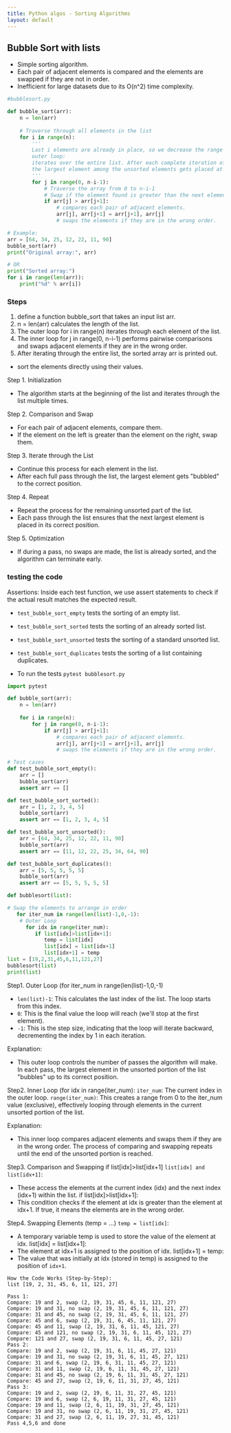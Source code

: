```yaml
---
title: Python algos - Sorting Algorithms
layout: default
---
```


## Bubble Sort with lists

* Simple sorting algorithm.
* Each pair of adjacent elements is compared and the elements are swapped if they are not in order.
* Inefficient for large datasets due to its O(n^2) time complexity.

```python
#bubblesort.py

def bubble_sort(arr):
    n = len(arr)
    
    # Traverse through all elements in the list
    for i in range(n):
        ''' 
        Last i elements are already in place, so we decrease the range
        outer loop:
        iterates over the entire list. After each complete iteration of the outer loop, 
        the largest element among the unsorted elements gets placed at the correct position.
        '''
        for j in range(0, n-i-1):
            # Traverse the array from 0 to n-i-1
            # Swap if the element found is greater than the next element
            if arr[j] > arr[j+1]:
                # compares each pair of adjacent elements.
                arr[j], arr[j+1] = arr[j+1], arr[j]
                # swaps the elements if they are in the wrong order.

# Example:
arr = [64, 34, 25, 12, 22, 11, 90]
bubble_sort(arr)
print("Original array:", arr)

# OR
print("Sorted array:")
for i in range(len(arr)):
    print("%d" % arr[i])
```

### Steps
1. define a function bubble_sort that takes an input list arr.
2. n = len(arr) calculates the length of the list.
3. The outer loop for i in range(n) iterates through each element of the list.
4. The inner loop for j in range(0, n-i-1) performs pairwise comparisons and swaps adjacent elements if they are in the wrong order.
5. After iterating through the entire list, the sorted array arr is printed out.

- sort the elements directly using their values.

Step 1. Initialization
* The algorithm starts at the beginning of the list and iterates through the list multiple times.

Step 2. Comparison and Swap
* For each pair of adjacent elements, compare them.
* If the element on the left is greater than the element on the right, swap them.

Step 3. Iterate through the List
* Continue this process for each element in the list.
* After each full pass through the list, the largest element gets "bubbled" to the correct position.

Step 4. Repeat
* Repeat the process for the remaining unsorted part of the list.
* Each pass through the list ensures that the next largest element is placed in its correct position.

Step 5. Optimization
* If during a pass, no swaps are made, the list is already sorted, and the algorithm can terminate early.

### testing the code 
Assertions: Inside each test function, we use assert statements to check if the actual result matches the expected result.

* `test_bubble_sort_empty` tests the sorting of an empty list.
* `test_bubble_sort_sorted` tests the sorting of an already sorted list.
* `test_bubble_sort_unsorted` tests the sorting of a standard unsorted list.
* `test_bubble_sort_duplicates` tests the sorting of a list containing duplicates.

* To run the tests `pytest bubblesort.py`

```python
import pytest

def bubble_sort(arr):
    n = len(arr)
    
    for i in range(n):
        for j in range(0, n-i-1):
            if arr[j] > arr[j+1]:
                # compares each pair of adjacent elements.
                arr[j], arr[j+1] = arr[j+1], arr[j]
                # swaps the elements if they are in the wrong order.

# Test cases
def test_bubble_sort_empty():
    arr = []
    bubble_sort(arr)
    assert arr == []

def test_bubble_sort_sorted():
    arr = [1, 2, 3, 4, 5]
    bubble_sort(arr)
    assert arr == [1, 2, 3, 4, 5]

def test_bubble_sort_unsorted():
    arr = [64, 34, 25, 12, 22, 11, 90]
    bubble_sort(arr)
    assert arr == [11, 12, 22, 25, 34, 64, 90]

def test_bubble_sort_duplicates():
    arr = [5, 5, 5, 5, 5]
    bubble_sort(arr)
    assert arr == [5, 5, 5, 5, 5]
```


```python
def bubblesort(list):

# Swap the elements to arrange in order
   for iter_num in range(len(list)-1,0,-1):
    # Outer Loop 
      for idx in range(iter_num):
         if list[idx]>list[idx+1]:
            temp = list[idx]
            list[idx] = list[idx+1]
            list[idx+1] = temp
list = [19,2,31,45,6,11,121,27]
bubblesort(list)
print(list)
```

Step1. Outer Loop (for iter_num in range(len(list)-1,0,-1)
* `len(list)-1`: This calculates the last index of the list. The loop starts from this index.
* `0`: This is the final value the loop will reach (we'll stop at the first element).
* `-1`: This is the step size, indicating that the loop will iterate backward, decrementing the index by 1 in each iteration.

Explanation:
* This outer loop controls the number of passes the algorithm will make. In each pass, the largest element in the unsorted portion of the list "bubbles" up to its correct position.

Step2. Inner Loop (for idx in range(iter_num):
`iter_num`: The current index in the outer loop.
`range(iter_num)`: This creates a range from 0 to the iter_num value (exclusive), effectively looping through elements in the current unsorted portion of the list.

Explanation:
* This inner loop compares adjacent elements and swaps them if they are in the wrong order. The process of comparing and swapping repeats until the end of the unsorted portion is reached.

Step3. Comparison and Swapping 
if list[idx]>list[idx+1]
`list[idx] and list[idx+1]`: 
* These access the elements at the current index (idx) and the next index (idx+1) within the list.
if list[idx]>list[idx+1]:
* This condition checks if the element at idx is greater than the element at idx+1. If true, it means the elements are in the wrong order.

Step4. Swapping Elements (temp = ...)
`temp = list[idx]`: 
* A temporary variable temp is used to store the value of the element at idx.
list[idx] = list[idx+1]:
* The element at idx+1 is assigned to the position of idx.
list[idx+1] = temp:
* The value that was initially at idx (stored in temp) is assigned to the position of `idx+1`.

```text
How the Code Works (Step-by-Step):
list [19, 2, 31, 45, 6, 11, 121, 27]
  
Pass 1:
Compare: 19 and 2, swap (2, 19, 31, 45, 6, 11, 121, 27)
Compare: 19 and 31, no swap (2, 19, 31, 45, 6, 11, 121, 27)
Compare: 31 and 45, no swap (2, 19, 31, 45, 6, 11, 121, 27)
Compare: 45 and 6, swap (2, 19, 31, 6, 45, 11, 121, 27)
Compare: 45 and 11, swap (2, 19, 31, 6, 11, 45, 121, 27)
Compare: 45 and 121, no swap (2, 19, 31, 6, 11, 45, 121, 27)
Compare: 121 and 27, swap (2, 19, 31, 6, 11, 45, 27, 121)
Pass 2:
Compare: 19 and 2, swap (2, 19, 31, 6, 11, 45, 27, 121)
Compare: 19 and 31, no swap (2, 19, 31, 6, 11, 45, 27, 121)
Compare: 31 and 6, swap (2, 19, 6, 31, 11, 45, 27, 121)
Compare: 31 and 11, swap (2, 19, 6, 11, 31, 45, 27, 121)
Compare: 31 and 45, no swap (2, 19, 6, 11, 31, 45, 27, 121)
Compare: 45 and 27, swap (2, 19, 6, 11, 31, 27, 45, 121)
Pass 3:
Compare: 19 and 2, swap (2, 19, 6, 11, 31, 27, 45, 121)
Compare: 19 and 6, swap (2, 6, 19, 11, 31, 27, 45, 121)
Compare: 19 and 11, swap (2, 6, 11, 19, 31, 27, 45, 121)
Compare: 19 and 31, no swap (2, 6, 11, 19, 31, 27, 45, 121)
Compare: 31 and 27, swap (2, 6, 11, 19, 27, 31, 45, 121)
Pass 4,5,6 and done
```
